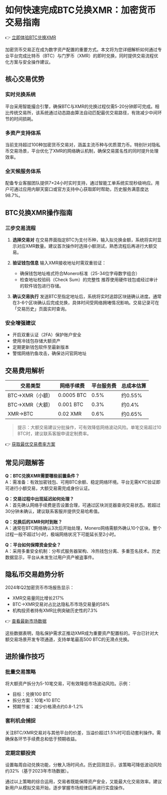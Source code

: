 # 如何快速完成BTC兑换XMR：加密货币交易指南

👉 [立即体验BTC兑换XMR](https://bit.ly/okx_welcome)

加密货币交易正在成为数字资产配置的重要方式。本文将为您详细解析如何通过专业平台完成比特币（BTC）与门罗币（XMR）的即时兑换，同时提供交易流程优化方案与安全操作建议。

## 核心交易优势

### 实时兑换系统
平台采用智能撮合引擎，确保BTC与XMR的兑换过程仅需5-20分钟即可完成。相比传统交易所，该系统通过动态路由算法自动匹配最优交易路径，有效减少中间环节的时间损耗。

### 多资产支持体系
当前支持超过100种加密货币交易对，涵盖主流币种与优质潜力币。特别针对隐私币交易场景，平台优化了XMR的网络确认机制，确保交易匿名性的同时提升处理效率。

### 全天候服务体系
配备专业客服团队提供7×24小时实时支持，通过智能工单系统实现秒级响应。用户可通过应用内聊天窗口或官方支持中心获取即时帮助，历史服务满意度达98.7%。

## BTC兑换XMR操作指南

### 三步交易流程

1. **选择交易对**
   在交易界面指定BTC为支付币种，输入拟兑换金额，系统将实时显示对应XMR数量。建议首次操作时选择小额测试，熟悉流程后再进行大额交易。

2. **验证钱包信息**
   输入XMR接收地址时需双重验证：
   - 确保钱包地址格式符合Monero标准（25-34位字母数字组合）
   - 检查地址校验码（Check Sum）的完整性
   推荐使用硬件钱包或经过审计的软件钱包进行存储。

3. **确认交易执行**
   发送BTC至指定地址后，系统将实时追踪区块链确认进度。通常在3-6个区块确认后完成兑换，具体时间受网络拥堵情况影响。交易记录可在「交易历史」页面实时查询。

### 安全增强建议
- 开启双重认证（2FA）保护账户安全
- 使用冷钱包存储大额资产
- 定期更新钱包软件至最新版本
- 警惕网络钓鱼攻击，确保访问官网地址

## 交易费用解析

| 交易类型 | 网络手续费 | 平台服务费 | 总成本估算 |
|---------|------------|------------|------------|
| BTC→XMR（小额） | 0.0005 BTC | 0.5% | 约0.55% |
| BTC→XMR（大额） | 0.001 BTC | 0.3% | 约0.4% |
| XMR→BTC | 0.02 XMR | 0.6% | 约0.65% |

> 提示：大额交易建议分批操作，可有效降低网络波动风险。单笔交易超过10 BTC时，建议联系客服申请定制费率。

👉 [获取最优交易费率方案](https://bit.ly/okx_welcome)

## 常见问题解答

**Q：BTC兑换XMR需要哪些前置条件？**  
A：需准备：有效加密钱包、可用BTC余额、稳定网络环境。平台无需KYC验证即可进行小额交易，大额交易需完成身份认证。

**Q：交易过程中出现延迟如何处理？**  
A：首先确认网络手续费是否设置合理，可通过区块浏览器查询交易状态。若超过30分钟未确认，建议联系客服并提供交易哈希值。

**Q：兑换后的XMR何时到账？**  
A：通常在BTC网络确认3次后开始处理，Monero网络需额外确认10个区块。整个过程一般不超过1小时，极端网络状况下可能延长至2小时。

**Q：平台如何保障资金安全？**  
A：采用多重安全机制：分布式服务器架构、冷热钱包分离、多重签名技术。历史数据显示，平台从未发生过用户资产被盗事件。

## 隐私币交易趋势分析

2024年Q2加密货币市场报告显示：
- XMR交易量同比增长217%
- BTC→XMR交易对占比达隐私币市场交易量的58%
- 机构投资者持有XMR比例突破历史性的7.3%

👉 [查看最新市场数据](https://bit.ly/okx_welcome)

这些数据表明，隐私保护需求正推动XMR成为重要资产配置标的。平台已针对大额交易场景开发专项通道，支持单笔最高500 BTC的无滑点兑换。

## 进阶操作技巧

### 批量交易策略
将大额资产拆分为5-10笔交易，可有效降低市场波动风险。示例：
- 目标：兑换100 BTC
- 拆分方案：10笔×10 BTC
- 预期节省：减少价格滑点约0.8-1.2%

### 套利机会捕捉
关注BTC/XMR交易对与其他平台的价差，当溢价超过1.5%时可启动套利操作。需确保各环节手续费总和低于预期收益。

### 定期定额投资
设置每周自动兑换功能，分散入场时间点。历史回测显示，该策略可降低波动风险约32%（基于2023年市场数据）。

通过以上策略的综合运用，交易者既能保障资产安全，又能最大化交易效率。建议新用户从模拟交易开始，逐步掌握市场规律后再进行实盘操作。